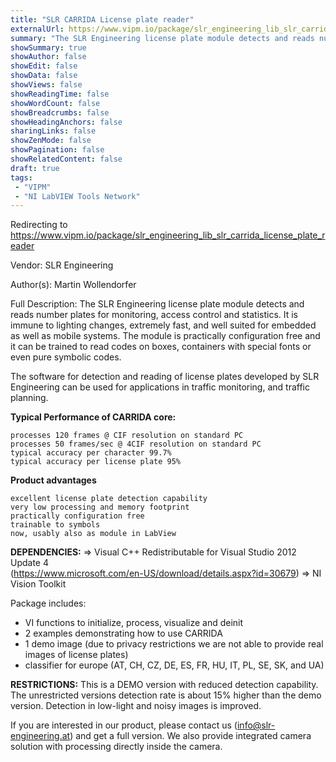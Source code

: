 ```yaml
---
title: "SLR CARRIDA License plate reader"
externalUrl: https://www.vipm.io/package/slr_engineering_lib_slr_carrida_license_plate_reader
summary: "The SLR Engineering license plate module detects and reads number plates for monitoring, access control and statistics."
showSummary: true
showAuthor: false
showEdit: false
showData: false
showViews: false
showReadingTime: false
showWordCount: false
showBreadcrumbs: false
showHeadingAnchors: false
sharingLinks: false
showZenMode: false
showPagination: false
showRelatedContent: false
draft: true
tags:
 - "VIPM"
 - "NI LabVIEW Tools Network"
---
```


Redirecting to https://www.vipm.io/package/slr_engineering_lib_slr_carrida_license_plate_reader

Vendor: SLR Engineering

Author(s): Martin Wollendorfer
 
Full Description:
The SLR Engineering license plate module detects and reads number plates for monitoring, access control and statistics. It is immune to lighting changes, extremely fast, and well suited for embedded as well as mobile systems. The module is practically configuration free and it can be trained to read codes on boxes, containers with special fonts or even pure symbolic codes.

The software for detection and reading of license plates developed by SLR Engineering can be used for applications in traffic monitoring, and traffic planning.

**Typical Performance of CARRIDA core:**

    processes 120 frames @ CIF resolution on standard PC
    processes 50 frames/sec @ 4CIF resolution on standard PC
    typical accuracy per character 99.7%
    typical accuracy per license plate 95%

**Product advantages**

    excellent license plate detection capability
    very low processing and memory footprint
    practically configuration free
    trainable to symbols
    now, usably also as module in LabView

**DEPENDENCIES:**
=> Visual C++ Redistributable for Visual Studio 2012 Update 4  
      (https://www.microsoft.com/en-US/download/details.aspx?id=30679)
=> NI Vision Toolkit

Package includes:
- VI functions to initialize, process, visualize and deinit
- 2 examples demonstrating how to use CARRIDA
- 1 demo image (due to privacy restrictions we are not able to provide real images of license plates)
- classifier for europe (AT, CH, CZ, DE, ES, FR, HU, IT, PL, SE, SK, and UA)

**RESTRICTIONS:**
This is a DEMO version with reduced detection capability. The unrestricted versions detection rate is about 15% higher than the demo version. Detection in low-light and noisy images is improved.

If you are interested in our product, please contact us (info@slr-engineering.at) and get a full version.
We also provide integrated camera solution with processing directly inside the camera.